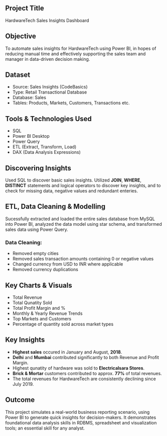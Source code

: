 ## Project Title
HardwareTech Sales Insights Dashboard
## Objective
To automate sales insights for HardwareTech using Power BI, in hopes of reducing manual time and effectively supporting the sales team and manager in data-driven decision making.
## Dataset
- Source: Sales Insights (CodeBasics)
- Type: Retail Transactional Database
- Database: Sales
- Tables: Products, Markets, Customers, Transactions etc.
## Tools & Technologies Used
- SQL
- Power BI Desktop
- Power Query
- ETL (Extract, Transform, Load)
- DAX (Data Analysis Expressions)
## Discovering Insights
Used SQL to discover basic sales insights. Utilized **JOIN**, **WHERE**, **DISTINCT** statements and logical operators to discover key insights, and to check for missing data, negative values and redundant enteries.
## ETL, Data Cleaning & Modelling
Sucessfully extracted and loaded the entire sales database from MySQL into Power BI, analyzed the data model using star schema, and transformed sales data using Power Query.
### Data Cleaning:
  - Removed empty cities
  - Removed sales transaction amounts containing 0 or negative values
  - Changed currency from USD to INR where applicable
  - Removed currency duplications
## Key Charts & Visuals
- Total Revenue
- Total Qunatity Sold
- Total Profit Margin and %
- Monthly & Yearly Revenue Trends
- Top Markets and Customers
- Percentage of quantity sold across market types
## Key Insights
- **Highest sales** occured in January and August, **2018**.
- **Delhi** and **Mumbai** contributed significantly to both Revenue and Profit Margin.
- Highest qunatity of hardware was sold to **Electricalsara Stores**.
- **Brick & Mortar** customers contributed to approx. **77%** of total revenues.
- The total revenues for HardwareTech are consistently declining since July 2019.
## Outcome
This project simulates a real-world business reporting scenario, using Power BI to generate quick insights for decision-makers. It demonstrates foundational data analysis skills in RDBMS, spreadsheet and visualization tools; an essential skill for any analyst.
